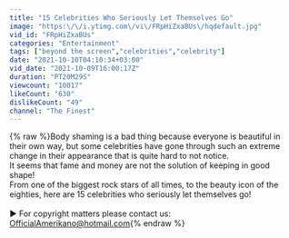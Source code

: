 ```yaml
---
title: "15 Celebrities Who Seriously Let Themselves Go"
image: "https:\/\/i.ytimg.com\/vi\/FRpHiZxaBUs\/hqdefault.jpg"
vid_id: "FRpHiZxaBUs"
categories: "Entertainment"
tags: ["beyond the screen","celebrities","celebrity"]
date: "2021-10-10T04:10:34+03:00"
vid_date: "2021-10-09T16:00:17Z"
duration: "PT20M29S"
viewcount: "10017"
likeCount: "630"
dislikeCount: "49"
channel: "The Finest"
---
```

{% raw %}Body shaming is a bad thing because everyone is beautiful in their own way, but some celebrities have gone through such an extreme change in their appearance that is quite hard to not notice.<br />It seems that fame and money are not the solution of keeping in good shape!<br />From one of the biggest rock stars of all times, to the beauty icon of the eighties, here are 15 celebrities who seriously let themselves go!<br /><br />► For copyright matters please contact us: OfficialAmerikano@hotmail.com{% endraw %}
